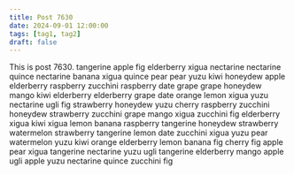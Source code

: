 ```yaml
---
title: Post 7630
date: 2024-09-01 12:00:00
tags: [tag1, tag2]
draft: false
---
```

This is post 7630.
tangerine
apple
fig
elderberry
xigua
nectarine
nectarine
quince
nectarine
banana
xigua
quince
pear
pear
yuzu
kiwi
honeydew
apple
elderberry
raspberry
zucchini
raspberry
date
grape
grape
honeydew
mango
kiwi
elderberry
elderberry
grape
date
orange
lemon
xigua
yuzu
nectarine
ugli
fig
strawberry
honeydew
yuzu
cherry
raspberry
zucchini
honeydew
strawberry
zucchini
grape
mango
xigua
zucchini
fig
elderberry
xigua
kiwi
xigua
lemon
banana
raspberry
tangerine
honeydew
strawberry
watermelon
strawberry
tangerine
lemon
date
zucchini
xigua
yuzu
pear
watermelon
yuzu
kiwi
orange
elderberry
lemon
banana
fig
cherry
fig
apple
pear
xigua
tangerine
nectarine
yuzu
ugli
tangerine
elderberry
mango
apple
ugli
apple
yuzu
nectarine
quince
zucchini
fig
